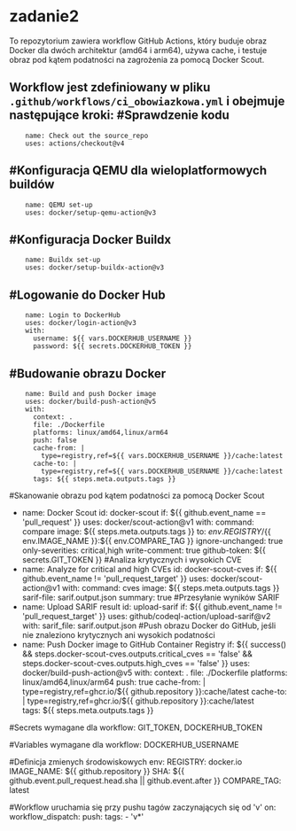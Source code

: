 # zadanie2

To repozytorium zawiera workflow GitHub Actions, który buduje obraz Docker dla dwóch architektur (amd64 i arm64), używa cache, i testuje obraz pod kątem podatności na zagrożenia za pomocą Docker Scout.

Workflow jest zdefiniowany w pliku `.github/workflows/ci_obowiazkowa.yml` i obejmuje następujące kroki: 
#Sprawdzenie kodu 
- 
        name: Check out the source_repo
        uses: actions/checkout@v4
#Konfiguracja QEMU dla wieloplatformowych buildów 
 - 
        name: QEMU set-up
        uses: docker/setup-qemu-action@v3
#Konfiguracja Docker Buildx 
- 
        name: Buildx set-up
        uses: docker/setup-buildx-action@v3
#Logowanie do Docker Hub
- 
        name: Login to DockerHub
        uses: docker/login-action@v3
        with:
          username: ${{ vars.DOCKERHUB_USERNAME }}
          password: ${{ secrets.DOCKERHUB_TOKEN }} 
#Budowanie obrazu Docker 
- 
        name: Build and push Docker image
        uses: docker/build-push-action@v5
        with:
          context: .
          file: ./Dockerfile
          platforms: linux/amd64,linux/arm64
          push: false
          cache-from: |
            type=registry,ref=${{ vars.DOCKERHUB_USERNAME }}/cache:latest
          cache-to: |
            type=registry,ref=${{ vars.DOCKERHUB_USERNAME }}/cache:latest  
          tags: ${{ steps.meta.outputs.tags }}
#Skanowanie obrazu pod kątem podatności za pomocą Docker Scout 
- name: Docker Scout
        id: docker-scout
        if: ${{ github.event_name == 'pull_request' }}
        uses: docker/scout-action@v1
        with:
          command: compare
          image: ${{ steps.meta.outputs.tags }}
          to: ${{ env.REGISTRY }}/${{ env.IMAGE_NAME }}:${{ env.COMPARE_TAG }}
          ignore-unchanged: true
          only-severities: critical,high
          write-comment: true
          github-token: ${{ secrets.GIT_TOKEN }} 
#Analiza krytycznych i wysokich CVE 
- name: Analyze for critical and high CVEs
        id: docker-scout-cves
        if: ${{ github.event_name != 'pull_request_target' }}
        uses: docker/scout-action@v1
        with:
          command: cves
          image: ${{ steps.meta.outputs.tags }}
          sarif-file: sarif.output.json
          summary: true
#Przesyłanie wyników SARIF 
- name: Upload SARIF result
        id: upload-sarif
        if: ${{ github.event_name != 'pull_request_target' }}
        uses: github/codeql-action/upload-sarif@v2
        with:
          sarif_file: sarif.output.json
#Push obrazu Docker do GitHub, jeśli nie znaleziono krytycznych ani wysokich podatności
- name: Push Docker image to GitHub Container Registry
        if: ${{ success() && steps.docker-scout-cves.outputs.critical_cves == 'false' && steps.docker-scout-cves.outputs.high_cves == 'false' }}
        uses: docker/build-push-action@v5
        with:
          context: .
          file: ./Dockerfile
          platforms: linux/amd64,linux/arm64
          push: true
          cache-from: |
            type=registry,ref=ghcr.io/${{ github.repository }}:cache/latest 
          cache-to: |
            type=registry,ref=ghcr.io/${{ github.repository }}:cache/latest  
          tags: ${{ steps.meta.outputs.tags }}

#Secrets wymagane dla workflow: GIT_TOKEN, DOCKERHUB_TOKEN

#Variables wymagane dla workflow: DOCKERHUB_USERNAME

#Definicja zmienych środowiskowych
env:
  REGISTRY: docker.io
  IMAGE_NAME: ${{ github.repository }}
  SHA: ${{ github.event.pull_request.head.sha || github.event.after }}
  COMPARE_TAG: latest

#Workflow uruchamia się przy pushu tagów zaczynających się od 'v'
on:
  workflow_dispatch:
  push:
    tags:
    - 'v*'